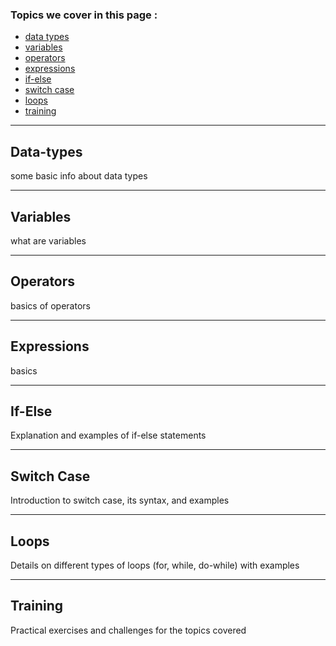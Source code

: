 ### Topics we cover in this page : 
- [data types](#data-types)
- [variables](#variables)
- [operators](#operators)
- [expressions](#expressions)
- [if-else](#if-else)
- [switch case](#switch-case)
- [loops](#loops)
- [training](#training)

---

## Data-types
<p>some basic info about data types</p>

---

## Variables 
<p>what are variables </p>

---

## Operators 
<p> basics of operators</p>

---

## Expressions
<p>basics</p>

---

## If-Else
<p>Explanation and examples of if-else statements</p>

---

## Switch Case
<p>Introduction to switch case, its syntax, and examples</p>

---

## Loops
<p>Details on different types of loops (for, while, do-while) with examples</p>

---

## Training
<p>Practical exercises and challenges for the topics covered</p>
